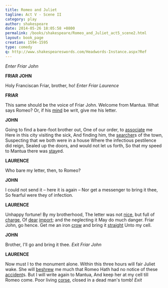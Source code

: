 ```yaml
---
title: Romeo and Juliet
tagline: Act V - Scene II
category: play
author: shakespeare
date: 2014-05-26 18:05:58 +0800
permalink: /books/shakespeare/Romeo_and_Juliet_act5_scene2.html
layout: book_page
creation: 1594-1595
type: comedy
q: http://www.shakespeareswords.com/Headwords-Instance.aspx?Ref
---
```


_Enter Friar John_

**FRIAR JOHN**

Holy Franciscan Friar, brother, ho!
_Enter Friar Laurence_



**FRIAR**

This same should be the voice of Friar John.
Welcome from Mantua. What says Romeo?
Or, if his [mind][1] be writ, give me his letter.

[1]: {{page.q}}=10588 "mind (n.) 2: intention, purpose, intent"


**JOHN**

Going to find a bare-foot brother out,
One of our order, to [associate][2] me
Here in this city visiting the sick,
And finding him, the [searcher][3]s of the town,
Suspecting that we both were in a house
Where the infectious pestilence did reign,
Sealed up the doors, and would not let us forth,
So that my speed to Mantua there was [stay][4]ed.

[2]: {{page.q}}=892 "associate (v.): accompany, escort, join with"
[3]: {{page.q}}=16001 "searcher (n.): official appointed to view and report on corpses"
[4]: {{page.q}}=15545 "stay (v.) 8: stop, prevent, end"


**LAURENCE**

Who bare my letter, then, to Romeo?



**JOHN**

I could not send it – here it is again –
Nor get a messenger to bring it thee,
So fearful were they of infection.



**LAURENCE**

Unhappy fortune! By my brotherhood,
The letter was not [nice][6], but full of [charge][5],
Of [dear][7] [import][8]; and the neglecting it
May do much danger. Friar John, go hence.
Get me an iron [crow][9] and bring it [straight][10]
Unto my cell.

[5]: {{page.q}}=4290 "charge (n.) 9: weight, import, moment"
[6]: {{page.q}}=11439 "nice (adj.) 5: trivial, unimportant, slight"
[7]: {{page.q}}=8884 "dear (adj.) 2: important, major, significant"
[8]: {{page.q}}=4929 "import (n.): importance, significance, consequence"
[9]: {{page.q}}=2997 "crow (n.) 1: crowbar"
[10]: {{page.q}}=14086 "straight (adv.): straightaway, immediately, at once"


**JOHN**

Brother, I'll go and bring it thee.
_Exit Friar John_



**LAURENCE**

Now must I to the monument alone.
Within this three hours will fair Juliet wake.
She will [beshrew][11] me much that Romeo
Hath had no notice of these [accident][12]s.
But I will write again to Mantua,
And keep her at my cell till Romeo come.
Poor living [corse][13], closed in a dead man's tomb!
_Exit_

[11]: {{page.q}}=1754 "beshrew, 'shrew (v.) 2: blame, censure, take to task, wish mischief on"
[12]: {{page.q}}=710 "accident (n.) 1: occurrence, event, happening"
[13]: {{page.q}}=2740 "corse (n.): corpse, dead body"


